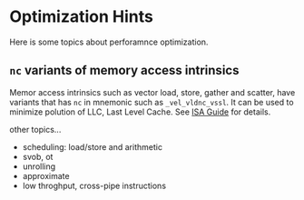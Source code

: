 # Optimization Hints

Here is some topics about perforamnce optimization.

## `nc` variants of memory access intrinsics

Memor access intrinsics such as vector load, store, gather and scatter, have
variants that has `nc` in mnemonic such as `_vel_vldnc_vssl`. It can be used to
minimize polution of LLC, Last Level Cache. See [ISA
Guide](https://www.hpc.nec/documents/guide/pdfs/Aurora_ISA_guide.pdf#page=90)
for details.

other topics...

- scheduling: load/store and arithmetic
- svob, ot
- unrolling
- approximate
- low throghput, cross-pipe instructions
